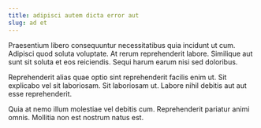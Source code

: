 ```yaml
---
title: adipisci autem dicta error aut
slug: ad et
---
```


Praesentium libero consequuntur necessitatibus quia incidunt ut cum. Adipisci quod soluta voluptate. At rerum reprehenderit labore. Similique aut sunt sit soluta et eos reiciendis. Sequi harum earum nisi sed doloribus.

Reprehenderit alias quae optio sint reprehenderit facilis enim ut. Sit explicabo vel sit laboriosam. Sit laboriosam ut. Labore nihil debitis aut aut esse reprehenderit.

Quia at nemo illum molestiae vel debitis cum. Reprehenderit pariatur animi omnis. Mollitia non est nostrum natus est.
